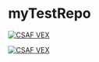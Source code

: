 # myTestRepo

[![CSAF VEX](https://img.shields.io/endpoint?url=https%3A%2F%2Fqa-api-hooks.soos.io%2Fapi%2Fshieldsio-badges%3FbadgeType%3DVexSbom%26pid%3Dr3efb6zds)](https://qa-app.soos.io/research/repositories/github/SOOS-FAngelino/myTestRepo/?attributionFormat=CsafVex)


[![CSAF VEX](https://img.shields.io/endpoint?url=https%3A%2F%2Fqa-api-hooks.soos.io%2Fapi%2Fshieldsio-badges%3FbadgeType%3DVexSbom%26pid%3Dr3efb6zds)](https://qa-app.soos.io/research/repositories/github/SOOS-FAngelino/myTestRepo/?attributionFormat=CsafVex)

